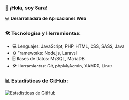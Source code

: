 ### 👋 ¡Hola, soy Sara!
💻 **Desarrolladora de Aplicaciones Web**
### 🛠️ Tecnologías y Herramientas:
- 💻 Lenguajes: JavaScript, PHP, HTML, CSS, SASS, Java
- ⚙️ Frameworks: Node.js, Laravel
- 🗄️ Bases de Datos: MySQL, MariaDB
- 🛠️ Herramientas: Git, phpMyAdmin, XAMPP, Linux
### 📊 Estadísticas de GitHub:
![Estadísticas de GitHub](https://github-readme-stats.vercel.app/api?username=sgargal&show_icons=true&theme=dark)
